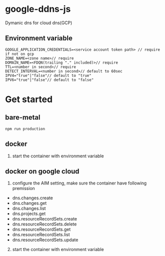 # google-ddns-js

Dymanic dns for cloud dns(GCP)

## Environment variable

```env
GOOGLE_APPLICATION_CREDENTIALS=<service account token path> // require if not on gcp
ZONE_NAME=<zone name>// require
DOMAIN_NAME=<FDQN(trailing "." included)>// require
TTL=<number in second>// require
DETECT_INTERVAL=<number in second>// default to 60sec
IPV4="true"|"false"// default to "true"
IPV6="true"|"false"// default to "false"
```

# Get started

## bare-metal

```shell
npm run production
```

## docker

1. start the container with environment variable

## docker on google cloud

1. configure the AIM setting, make sure the container have following premission

- dns.changes.create
- dns.changes.get
- dns.changes.list
- dns.projects.get
- dns.resourceRecordSets.create
- dns.resourceRecordSets.delete
- dns.resourceRecordSets.get
- dns.resourceRecordSets.list
- dns.resourceRecordSets.update

2. start the container with environment variable
